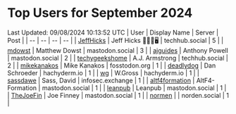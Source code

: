# Top Users for September 2024
Last Updated: 09/08/2024 10:13:52 UTC
| User | Display Name | Server | Post |
| -- | -- | -- | -- |
| [JeffHicks](https://techhub.social/@JeffHicks) | Jeff Hicks 🐶🎼🍷🖥️ | techhub.social | 5 |
| [mdowst](https://mastodon.social/@mdowst) | Matthew Dowst | mastodon.social | 3 |
| [ajguides](https://mastodon.social/@ajguides) | Anthony Powell | mastodon.social | 2 |
| [techygeekshome](https://techhub.social/@techygeekshome) | A.J. Armstrong | techhub.social | 2 |
| [mikekanakos](https://fosstodon.org/@mikekanakos) | Mike Kanakos | fosstodon.org | 1 |
| [deadlydog](https://hachyderm.io/@deadlydog) | Dan Schroeder | hachyderm.io | 1 |
| [wg](https://hachyderm.io/@wg) | W.Gross | hachyderm.io | 1 |
| [sassdawe](https://infosec.exchange/@sassdawe) | Sass, David | infosec.exchange | 1 |
| [altf4formation](https://mastodon.social/@altf4formation) | AltF4-Formation | mastodon.social | 1 |
| [leanpub](https://mastodon.social/@leanpub) | Leanpub | mastodon.social | 1 |
| [TheJoeFin](https://mastodon.social/@TheJoeFin) | Joe Finney | mastodon.social | 1 |
| [normen](https://norden.social/@normen) |  | norden.social | 1 |
